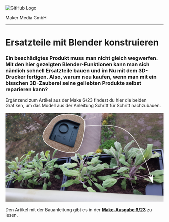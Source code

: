 ![GitHub Logo](http://www.heise.de/make/icons/make_logo.png)

Maker Media GmbH
*** 

# Ersatzteile mit Blender konstruieren

### Ein beschädigtes Produkt muss man nicht gleich wegwerfen. Mit den hier gezeigten Blender-Funktionen kann man sich nämlich schnell Ersatzteile bauen und im Nu mit dem 3D-Drucker fertigen. Also, warum neu kaufen, wenn man mit ein bisschen 3D-Zauberei seine geliebten Produkte selbst reparieren kann?

Ergänzend zum Artikel aus der Make 6/23 findest du hier die beiden Grafiken, um das Modell aus der Anleitung Schritt für Schritt nachzubauen.

![Picture](https://github.com/MakeMagazinDE/Ersatzteile-Blender/blob/main/abdeckung_github.png)

Den Artikel mit der Bauanleitung gibt es in der **[Make-Ausgabe 6/23](https://www.heise.de/select/make/2023/6)** zu lesen.

